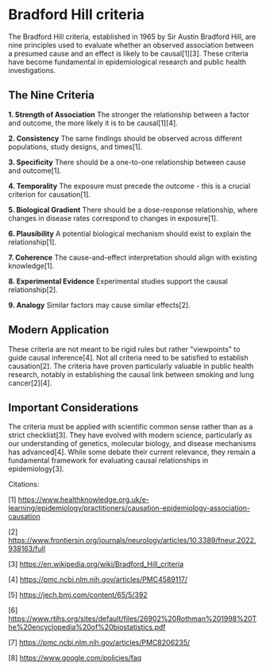 # Bradford Hill criteria

The Bradford Hill criteria, established in 1965 by Sir Austin Bradford Hill, are nine principles used to evaluate whether an observed association between a presumed cause and an effect is likely to be causal[1][3]. These criteria have become fundamental in epidemiological research and public health investigations.

## The Nine Criteria

**1. Strength of Association**
The stronger the relationship between a factor and outcome, the more likely it is to be causal[1][4].

**2. Consistency**
The same findings should be observed across different populations, study designs, and times[1].

**3. Specificity**
There should be a one-to-one relationship between cause and outcome[1].

**4. Temporality**
The exposure must precede the outcome - this is a crucial criterion for causation[1].

**5. Biological Gradient**
There should be a dose-response relationship, where changes in disease rates correspond to changes in exposure[1].

**6. Plausibility**
A potential biological mechanism should exist to explain the relationship[1].

**7. Coherence**
The cause-and-effect interpretation should align with existing knowledge[1].

**8. Experimental Evidence**
Experimental studies support the causal relationship[2].

**9. Analogy**
Similar factors may cause similar effects[2].

## Modern Application

These criteria are not meant to be rigid rules but rather "viewpoints" to guide causal inference[4]. Not all criteria need to be satisfied to establish causation[2]. The criteria have proven particularly valuable in public health research, notably in establishing the causal link between smoking and lung cancer[2][4].

## Important Considerations

The criteria must be applied with scientific common sense rather than as a strict checklist[3]. They have evolved with modern science, particularly as our understanding of genetics, molecular biology, and disease mechanisms has advanced[4]. While some debate their current relevance, they remain a fundamental framework for evaluating causal relationships in epidemiology[3].

Citations:

[1] https://www.healthknowledge.org.uk/e-learning/epidemiology/practitioners/causation-epidemiology-association-causation

[2] https://www.frontiersin.org/journals/neurology/articles/10.3389/fneur.2022.938163/full

[3] https://en.wikipedia.org/wiki/Bradford_Hill_criteria

[4] https://pmc.ncbi.nlm.nih.gov/articles/PMC4589117/

[5] https://jech.bmj.com/content/65/5/392

[6] https://www.rtihs.org/sites/default/files/26902%20Rothman%201998%20The%20encyclopedia%20of%20biostatistics.pdf

[7] https://pmc.ncbi.nlm.nih.gov/articles/PMC8206235/

[8] https://www.google.com/policies/faq

